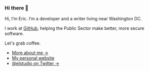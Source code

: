 ### Hi there 👋

Hi, I’m Eric. I’m a developer and a writer living near Washington DC.

I work at [GitHub](https://government.github.com), helping the Public Sector make better, more secure software.

Let's grab coffee.

- [More about me  &rarr;](https://www.elstudio.us/about)
- [My personal website](https://www.elstudio.us)
- [@elstudio on Twitter  &rarr;](https://twitter.com/elstudio)
